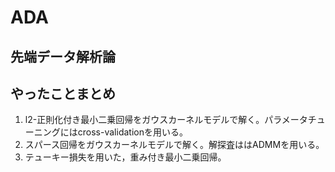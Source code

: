 # ADA
## 先端データ解析論

## やったことまとめ
1. l2-正則化付き最小二乗回帰をガウスカーネルモデルで解く。パラメータチューニングにはcross-validationを用いる。
2. スパース回帰をガウスカーネルモデルで解く。解探査ははADMMを用いる。
3. テューキー損失を用いた，重み付き最小二乗回帰。